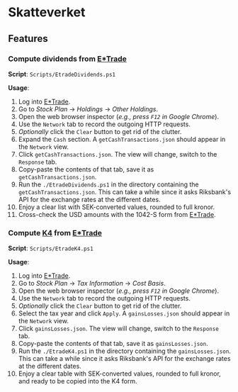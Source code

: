 # Skatteverket

[etrade]: https://us.etrade.com/home/welcome-back
[k4]:     https://www.skatteverket.se/privat/etjansterochblanketter/blanketterbroschyrer/blanketter/info/2104.4.39f16f103821c58f680006244.html

## Features

### Compute dividends from [E*Trade][etrade]

**Script**: `Scripts/EtradeDividends.ps1`

**Usage**:
1. Log into [E*Trade][etrade].
2. Go to _Stock Plan_ -> _Holdings_ -> _Other Holdings_.
3. Open the web browser inspector (_e.g., press `F12` in Google Chrome_).
4. Use the `Network` tab to record the outgoing HTTP requests.
5. _Optionally_ click the `Clear` button to get rid of the clutter.
6. Expand the `Cash` section. A `getCashTransactions.json` should appear in the `Network` view.
7. Click `getCashTransactions.json`. The view will change, switch to the `Response` tab.
8. Copy-paste the contents of that tab, save it as `getCashTransactions.json`.
9. Run the `./EtradeDividends.ps1` in the directory containing the `getCashTransactions.json`. This can take a while since it asks Riksbank's API for the exchange rates at the different dates.
10. Enjoy a clear list with SEK-converted values, rounded to full kronor.
11. Cross-check the USD amounts with the 1042-S form from [E*Trade][etrade].

### Compute [K4][k4] from [E*Trade][etrade]

**Script**: `Scripts/EtradeK4.ps1`

**Usage**:
1. Log into [E*Trade][etrade].
1. Go to _Stock Plan_ -> _Tax Information_ -> _Cost Basis_.
2. Open the web browser inspector (_e.g., press `F12` in Google Chrome_).
3. Use the `Network` tab to record the outgoing HTTP requests.
4. _Optionally_ click the `Clear` button to get rid of the clutter.
5. Select the tax year and click `Apply`. A `gainsLosses.json` should appear in the `Network` view.
6. Click `gainsLosses.json`. The view will change, switch to the `Response` tab.
7. Copy-paste the contents of that tab, save it as `gainsLosses.json`.
8. Run the `./EtradeK4.ps1` in the directory containing the `gainsLosses.json`. This can take a while since it asks Riksbank's API for the exchange rates at the different dates.
9. Enjoy a clear table with SEK-converted values, rounded to full kronor, and ready to be copied into the K4 form.
